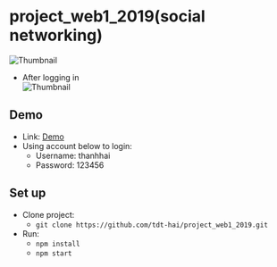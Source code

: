 # project_web1_2019(social networking)
![Thumbnail](https://i.imgur.com/ETTZzgu.png)
- After logging in </br>
![Thumbnail](https://i.imgur.com/ETTZzgu.png)

## Demo
- Link: [Demo](http://haimit1999.rf.gd/project/login.php)
- Using account below to login: 
    - Username: thanhhai
    - Password: 123456

## Set up
- Clone project: 
    -  `git clone https://github.com/tdt-hai/project_web1_2019.git`
- Run: 
    - `npm install` 
    - `npm start`
